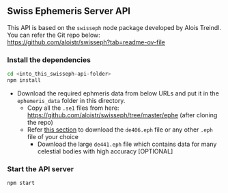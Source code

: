 ## Swiss Ephemeris Server API
This API is based on the `swisseph` node package developed by Alois Treindl. You can refer the Git repo below:<br>
https://github.com/aloistr/swisseph?tab=readme-ov-file

### Install the dependencies
```bash
cd <into_this_swisseph-api-folder>
npm install
```
* Download the required ephmeris data from below URLs and put it in the `ephemeris_data` folder in this directory.<br>
  * Copy all the `.se1` files from here: https://github.com/aloistr/swisseph/tree/master/ephe (after cloning the repo)
  * Refer [this section](https://github.com/aloistr/swisseph?tab=readme-ov-file#jpl-files) to download the `de406.eph` file or any other `.eph` file of your choice
    * Download the large `de441.eph`  file which contains data for many celestial bodies with high accuracy [OPTIONAL]



### Start the API server
```bash
npm start
```

